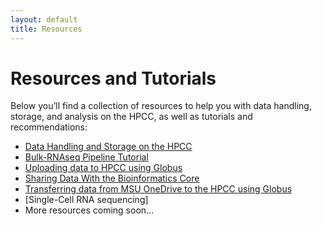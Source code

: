 ```yaml
---
layout: default
title: Resources
---
```


# Resources and Tutorials

Below you’ll find a collection of resources to help you with data handling, storage, and analysis on the HPCC, as well as tutorials and recommendations:

- [Data Handling and Storage on the HPCC](./data-handling-and-storage.md)
- [Bulk-RNAseq Pipeline Tutorial](./bulk-rnaseq-tutorial.md)
- [Uploading data to HPCC using Globus](./globus_documentation.md)
- [Sharing Data With the Bioinformatics Core](./sharing_data_on_hpcc_documentation.md)
- [Transferring data from MSU OneDrive to the HPCC using Globus](./globus_onedrive.md)
- [Single-Cell RNA sequencing]
- More resources coming soon...
